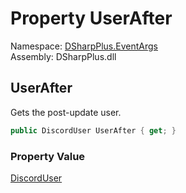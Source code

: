 # Property UserAfter

Namespace: [DSharpPlus.EventArgs](DSharpPlus.EventArgs.md)  
Assembly: DSharpPlus.dll

## <a id="DSharpPlus_EventArgs_UserUpdateEventArgs_UserAfter"></a>UserAfter

Gets the post-update user.

```csharp
public DiscordUser UserAfter { get; }
```

### Property Value

[DiscordUser](DSharpPlus.Entities.DiscordUser.md)


